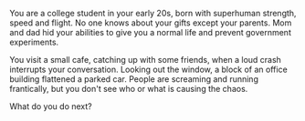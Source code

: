 You are a college student in your early 20s, born with superhuman strength, speed and flight. No one knows about your gifts except your parents. Mom and dad hid your abilities to give you a normal life and prevent government experiments.

You visit a small cafe, catching up with some friends, when a loud crash interrupts your conversation. Looking out the window, a block of an office building flattened a parked car. People are screaming and running frantically, but you don't see who or what is causing the chaos.

What do you do next?
